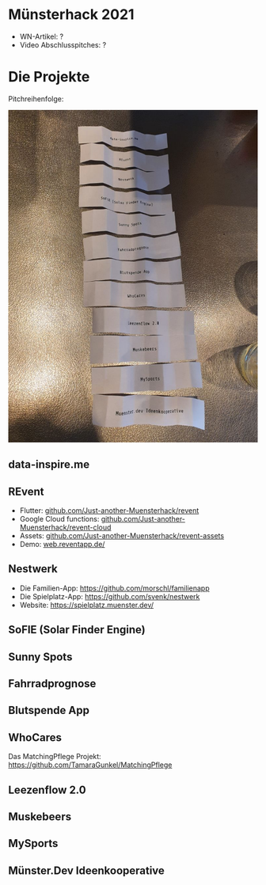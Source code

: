 # Münsterhack 2021

- WN-Artikel: ?
- Video Abschlusspitches: ?

# Die Projekte

Pitchreihenfolge:

![Pitchreihenfolge](./images/pitchreihenfolge2021.jpg)

## data-inspire.me

## REvent
- Flutter: [github.com/Just-another-Muensterhack/revent](https://github.com/Just-another-Muensterhack/revent)  
- Google Cloud functions: [github.com/Just-another-Muensterhack/revent-cloud](https://github.com/Just-another-Muensterhack/revent-cloud)  
- Assets: [github.com/Just-another-Muensterhack/revent-assets](https://github.com/Just-another-Muensterhack/revent-assets)  
- Demo: [web.reventapp.de/](https://web.reventapp.de/)  

## Nestwerk
* Die Familien-App: https://github.com/morschl/familienapp
* Die Spielplatz-App: https://github.com/svenk/nestwerk
* Website: https://spielplatz.muenster.dev/

## SoFIE (Solar Finder Engine)

## Sunny Spots

## Fahrradprognose

## Blutspende App

## WhoCares
Das MatchingPflege Projekt: https://github.com/TamaraGunkel/MatchingPflege

## Leezenflow 2.0

## Muskebeers

## MySports

## Münster.Dev Ideenkooperative
